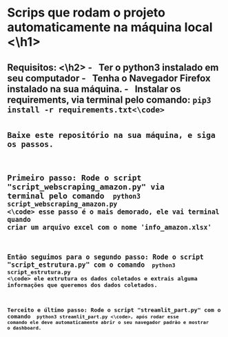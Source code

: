  <h1> Scrips que rodam o projeto automaticamente na máquina local <\h1>

<h2> Requisitos: <\h2>
 - &nbsp;  Ter o python3 instalado em seu computador
 - &nbsp;  Tenha o Navegador Firefox instalado na sua máquina.
 - &nbsp;  Instalar os requirements, via terminal pelo comando: <code>pip3 install -r requirements.txt<\code>

Baixe este repositório na sua máquina, e siga os passos.

Primeiro passo: 
 Rode o script "script_webscraping_amazon.py" via terminal pelo comando <code> python3 script_webscraping_amazon.py <\code>
esse passo é o mais demorado, ele vai terminal quando criar um arquivo excel com o nome 'info_amazon.xlsx'
 
Então seguimos para o segundo passo:
 Rode o script "script_estrutura.py" com o comando <code> python3 script_estrutura.py <\code> ele extrutura os dados coletados e extrais alguma informações que queremos dos dados coletados.
 
Terceito e último passo:
 Rode o script "streamlit_part.py" com o comando <code> python3 streamlit_part.py <\code>, após rodar esse comando ele deve automaticamente abrir o seu navegador
padrão e mostrar o dashboard.
